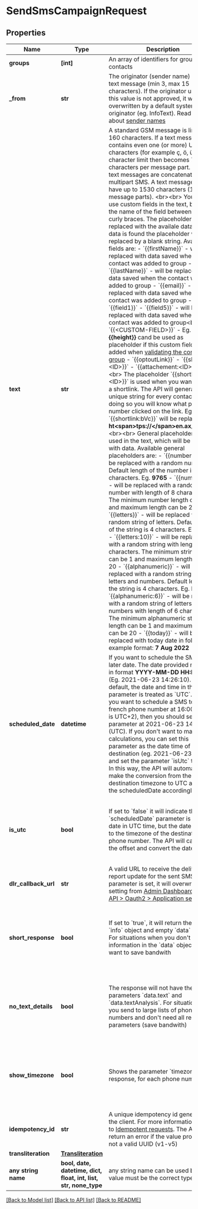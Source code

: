 # SendSmsCampaignRequest


## Properties
Name | Type | Description | Notes
------------ | ------------- | ------------- | -------------
**groups** | **[int]** | An array of identifiers for groups of contacts | 
**_from** | **str** | The originator (sender name) of the text message (min 3, max 15 characters). If the originator used in this value is not approved, it will be overwritten by a default system originator (eg. InfoText). Read more about [sender names](#) | 
**text** | **str** | A standard GSM message is limited to 160 characters. If a text message contains even one (or more) Unicode characters (for example ç, ö, ü) the character limit then becomes 70 characters per message part. Long text messages are concatenated into a multipart SMS. A text message can have up to 1530 characters (10 message parts).   &lt;br&gt;&lt;br&gt;   You can use custom fields in the text, by using the name of the field between two curly braces. The placeholders will be replaced with the availale data. If no data is found the placeholder will be replaced by a blank string. Available fields are:   - &#x60;{{firstName}}&#x60; - will be replaced with data saved when the contact was added to group  - &#x60;{{lastName}}&#x60; - will be replaced with data saved when the contact was added to group  - &#x60;{{email}}&#x60; - will be replaced with data saved when the contact was added to group  - &#x60;{{field1}}&#x60; - &#x60;{{field5}}&#x60; - will be replaced with data saved when the contact was added to group&lt;br&gt;   - &#x60;{{&lt;CUSTOM-FIELD&gt;}}&#x60; - Eg. **{{height}}** cand be used as placeholder if this custom field was added when [validating the contact to a group](#add-contacts-to-a-group)   - &#x60;{{optoutLink}}&#x60;  - &#x60;{{shortlink:&lt;ID&gt;}}&#x60;  - &#x60;{{attachement:&lt;ID&gt;}}&#x60;  &lt;br&gt; &lt;br&gt;   The placeholder &#x60;{{shortlink:&lt;ID&gt;}}&#x60; is used when you want to track a shortlink. The API will generate a unique string for every contact, and doing so you will know what phone number clicked on the link. Eg. &#x60;{{shortlink:bVc}}&#x60; will be replaced by **ht&lt;span&gt;tps://&lt;/span&gt;en.ax/bVc/r2N**  &lt;br&gt;&lt;br&gt;  General placeholders can be used in the text, which will be replaced with data. Available general placeholders are:   - &#x60;{{numbers}}&#x60; - will be replaced with a random number. Default length of the number is 4 characters. Eg. **9765**  - &#x60;{{numbers:8}}&#x60; - will be replaced with a random number with length of 8 characters. The minimum number length can be 1 and maximum length can be 20  - &#x60;{{letters}}&#x60; - will be replaced with a random string of letters. Default length of the string is 4 characters. Eg. **AJKV**  - &#x60;{{letters:10}}&#x60; - will be replaced with a random string with length of 10 characters. The minimum string length can be 1 and maximum length can be 20  - &#x60;{{alphanumeric}}&#x60; - will be replaced with a random string of letters and numbers. Default length of the string is 4 characters. Eg. **BH4V**  - &#x60;{{alphanumeric:6}}&#x60; - will be replaced with a random string of letters and numbers with length of 6 characters. The minimum alphanumeric string length can be 1 and maximum length can be 20  - &#x60;{{today}}&#x60; - will be replaced with today date in following example format: **7 Aug 2022** | 
**scheduled_date** | **datetime** | If you want to schedule the SMS at a later date. The date provided must be in format **YYYY-MM-DD HH:MM:SS** (Eg. 2021-06-23 14:26:10). By default, the date and time in this parameter is treated as &#x60;UTC&#x60;. So if you want to schedule a SMS to a french phone number at 16:00 (France is UTC+2), then you should set the parameter at 2021-06-23 14:00 (UTC). If you don&#39;t want to make the calculations, you can set this parameter as the date time of the destination (eg. 2021-06-23 16:00) and set the parameter &#x60;isUtc&#x60; to &#x60;false&#x60;. In this way, the API will automatically make the conversion from the destination timezone to UTC and set the scheduledDate accordingly | [optional] 
**is_utc** | **bool** | If set to &#x60;false&#x60; it will indicate that the &#x60;scheduledDate&#x60; parameter is not a date in UTC time, but the date relative to the timezone of the destination phone number. The API will calculate the offset and convert the date to UTC.   | [optional]  if omitted the server will use the default value of True
**dlr_callback_url** | **str** | A valid URL to receive the delivery report update for the sent SMS. If this parameter is set, it will overwrite the setting from [Admin Dashboard &gt; HTTP API &gt; Oauth2 &gt; Application settings](#) | [optional] 
**short_response** | **bool** | If set to &#x60;true&#x60;, it will return the full &#x60;info&#x60; object and empty &#x60;data&#x60; object. For situations when you don&#39;t need the information in the &#x60;data&#x60; object and want to save bandwith | [optional]  if omitted the server will use the default value of False
**no_text_details** | **bool** | The response will not have the parameters &#x60;data.text&#x60; and &#x60;data.textAnalysis&#x60;. For situations when you send to large lists of phone numbers and don&#39;t need all response parameters (save bandwith) | [optional]  if omitted the server will use the default value of False
**show_timezone** | **bool** | Shows the parameter &#x60;timezone&#x60; in the response, for each phone number | [optional]  if omitted the server will use the default value of False
**idempotency_id** | **str** | A unique idempotency id generated by the client. For more information, refer to [Idempotent requests](#). The API will return an error if the value provided is not a valid UUID (v1-v5) | [optional] 
**transliteration** | [**Transliteration**](Transliteration.md) |  | [optional] 
**any string name** | **bool, date, datetime, dict, float, int, list, str, none_type** | any string name can be used but the value must be the correct type | [optional]

[[Back to Model list]](../../README.md#models) [[Back to API list]](../../README.md#available-methods) [[Back to README]](../../README.md)


